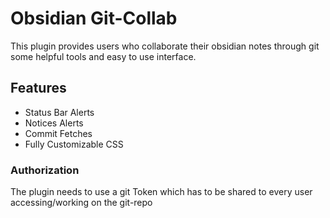 # Obsidian Git-Collab

This plugin provides users who collaborate their obsidian notes through git some helpful tools and easy to use interface.

## Features
- Status Bar Alerts
- Notices Alerts 
- Commit Fetches
- Fully Customizable CSS

### Authorization
The plugin needs to use a git Token which has to be shared to every user accessing/working on the git-repo

